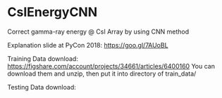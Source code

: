 # CsIEnergyCNN
Correct gamma-ray energy @ CsI Array by using CNN method 

Explanation slide at PyCon 2018: https://goo.gl/7AUoBL

Training Data download: https://figshare.com/account/projects/34661/articles/6400160
You can download them and unzip, then put it into directory of train_data/

Testing Data download: 
